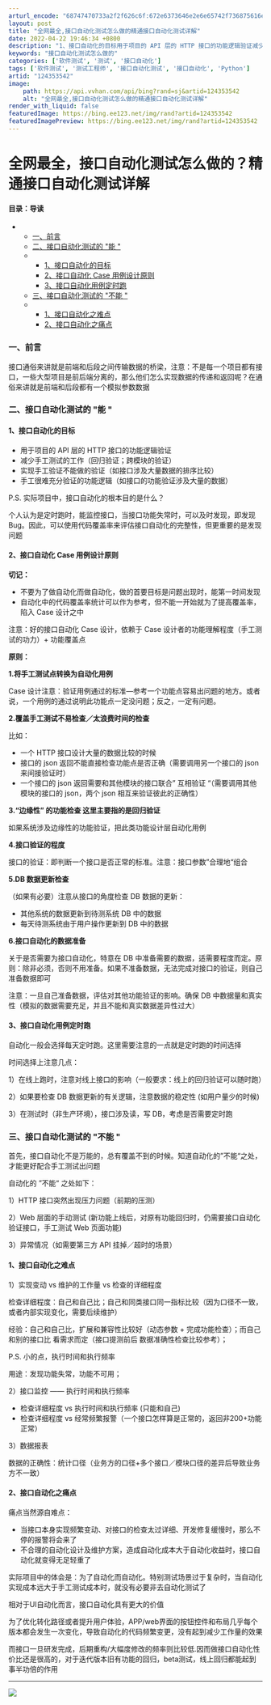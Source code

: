 ```yaml
---
arturl_encode: "68747470733a2f2f626c6f:672e6373646e2e6e65742f736875616e675f7761697761692f:61727469636c652f64657461696c732f313234333533353432"
layout: post
title: "全网最全,接口自动化测试怎么做的精通接口自动化测试详解"
date: 2022-04-22 19:46:34 +0800
description: "1、接口自动化的目标用于项目的 API 层的 HTTP 接口的功能逻辑验证减少手工测试的工作（回归验"
keywords: "接口自动化测试怎么做的"
categories: ['软件测试', '测试', '接口自动化']
tags: ['软件测试', '测试工程师', '接口自动化测试', '接口自动化', 'Python']
artid: "124353542"
image:
    path: https://api.vvhan.com/api/bing?rand=sj&artid=124353542
    alt: "全网最全,接口自动化测试怎么做的精通接口自动化测试详解"
render_with_liquid: false
featuredImage: https://bing.ee123.net/img/rand?artid=124353542
featuredImagePreview: https://bing.ee123.net/img/rand?artid=124353542
---
```


# 全网最全，接口自动化测试怎么做的？精通接口自动化测试详解

#### 目录：导读

* + [一、前言](#_1)
  + [二、接口自动化测试的 "能 "](#___3)
  + - [1、接口自动化的目标](#1_4)
    - [2、接口自动化 Case 用例设计原则](#2_Case__13)
    - [3、接口自动化用例定时跑](#3_47)
  + [三、接口自动化测试的 "不能 "](#___57)
  + - [1、接口自动化之难点](#1_67)
    - [2、接口自动化之痛点](#2_85)

### 一、前言

接口通俗来讲就是前端和后段之间传输数据的桥梁，注意：不是每一个项目都有接口，一些大型项目是前后端分离的，那么他们怎么实现数据的传递和返回呢？在通俗来讲就是前端和后段都有一个模拟参数数据

### 二、接口自动化测试的 "能 "

#### 1、接口自动化的目标

* 用于项目的 API 层的 HTTP 接口的功能逻辑验证
* 减少手工测试的工作（回归验证；跨模块的验证）
* 实现手工验证不能做的验证（如接口涉及大量数据的排序比较）
* 手工很难充分验证的功能逻辑（如接口的功能验证涉及大量的数据）

P.S. 实际项目中，接口自动化的根本目的是什么？
  
个人认为是定时跑时，能监控接口，当接口功能失常时，可以及时发现，即发现 Bug。因此，可以使用代码覆盖率来评估接口自动化的完整性，但更重要的是发现问题

#### 2、接口自动化 Case 用例设计原则

**切记：**

* 不要为了做自动化而做自动化，做的首要目标是问题出现时，能第一时间发现
* 自动化中的代码覆盖率统计可以作为参考，但不能一开始就为了提高覆盖率，陷入 Case 设计之中

注意：好的接口自动化 Case 设计，依赖于 Case 设计者的功能理解程度（手工测试的功力）+ 功能覆盖点

**原则：**

**1.将手工测试点转换为自动化用例**
  
Case 设计注意：验证用例通过的标准—参考一个功能点容易出问题的地方。或者说，一个用例的通过说明此功能点一定没问题；反之，一定有问题。

**2.覆盖手工测试不易检查／太浪费时间的检查**
  
比如：

* 一个 HTTP 接口设计大量的数据比较的时候
* 接口的 json 返回不能直接检查功能点是否正确（需要调用另一个接口的 json 来间接验证时）
* 一个接口的 json 返回需要和其他模块的接口联合” 互相验证 “（需要调用其他模块的接口的 json，两个 json 相互来验证彼此的正确性）

**3.“边缘性” 的功能检查 这里主要指的是回归验证**
  
如果系统涉及边缘性的功能验证，把此类功能设计层自动化用例

**4.接口验证的程度**
  
接口的验证：即判断一个接口是否正常的标准。注意：接口参数”合理地“组合

**5.DB 数据更新检查**
  
（如果有必要）注意从接口的角度检查 DB 数据的更新：

* 其他系统的数据更新到待测系统 DB 中的数据
* 每天待测系统由于用户操作更新到 DB 中的数据

**6.接口自动化的数据准备**
  
关于是否需要为接口自动化，特意在 DB 中准备需要的数据，适需要程度而定。原则：除非必须，否则不用准备。如果不准备数据，无法完成对接口的验证，则自己准备数据即可

注意：一旦自己准备数据，评估对其他功能验证的影响。确保 DB 中数据量和真实性（模拟的数据需要充足，并且不能和真实数据差异性过大）

#### 3、接口自动化用例定时跑

自动化一般会选择每天定时跑。这里需要注意的一点就是定时跑的时间选择

时间选择上注意几点：
  
1）在线上跑时，注意对线上接口的影响（一般要求：线上的回归验证可以随时跑）

2）如果要检查 DB 数据更新的有关逻辑，注意数据的稳定性 (如用户量少的时候)

3）在测试时（非生产环境），接口涉及读，写 DB，考虑是否需要定时跑

### 三、接口自动化测试的 "不能 "

首先，接口自动化不是万能的，总有覆盖不到的时候。知道自动化的”不能“之处，才能更好配合手工测试出问题

自动化的 ”不能“ 之处如下：
  
1）HTTP 接口突然出现压力问题（前期的压测）

2）Web 层面的手动测试 (新功能上线后，对原有功能回归时，仍需要接口自动化验证接口，手工测试 Web 页面功能)

3）异常情况（如需要第三方 API 挂掉／超时的场景）

#### 1、接口自动化之难点

1）实现变动 vs 维护的工作量 vs 检查的详细程度

检查详细程度：自己和自己比；自己和同类接口同一指标比较（因为口径不一致，或者内部实现变化，需要后续维护）

经验：自己和自己比，扩展和兼容性比较好（动态参数 + 完成功能检查）；而自己和别的接口比 看需求而定（接口提测前后 数据准确性检查比较参考）；

P.S. 小的点，执行时间和执行频率

用途：发现功能失常，功能不可用；

2）接口监控 —— 执行时间和执行频率

* 检查详细程度 vs 执行时间和执行频率 (只能和自己)
* 检查详细程度 vs 经常频繁报警（一个接口怎样算是正常的，返回非200+功能正常）

3）数据报表
  
数据的正确性：统计口径（业务方的口径+多个接口／模块口径的差异后导致业务方不一致）

#### 2、接口自动化之痛点

痛点当然源自难点：

* 当接口本身实现频繁变动、对接口的检查太过详细、开发修复缓慢时，那么不停的报警将会来了
* 不合理的自动化设计及维护方案，造成自动化成本大于自动化收益时，接口自动化就变得无足轻重了

实际项目中的体会是：为了自动化而自动化。特别测试场景过于复杂时，当自动化实现成本远大于手工测试成本时，就没有必要非去自动化测试了

相对于UI自动化而言，接口自动化具有更大的价值

为了优化转化路径或者提升用户体验，APP/web界面的按钮控件和布局几乎每个版本都会发生一次变化，导致自动化的代码频繁变更，没有起到减少工作量的效果

而接口一旦研发完成，后期重构/大幅度修改的频率则比较低.因而做接口自动化性价比还是很高的，对于迭代版本旧有功能的回归，beta测试，线上回归都能起到事半功倍的作用

---

![](https://i-blog.csdnimg.cn/blog_migrate/fef7e561bdc476fd69457d01cc6a2bec.jpeg)